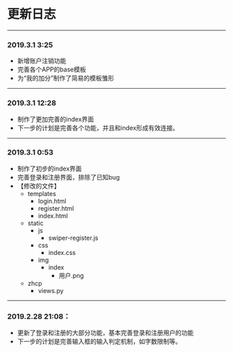 # 更新日志

---
### 2019.3.1 3:25
- 新增账户注销功能
- 完善各个APP的base模板
- 为“我的加分”制作了简易的模板雏形

---
### 2019.3.1 12:28
- 制作了更加完善的index界面
- 下一步的计划是完善各个功能，并且和index形成有效连接。
---
### 2019.3.1 0:53
- 制作了初步的index界面
- 完善登录和注册界面，排除了已知bug
- 【修改的文件】
    - templates
        - login.html
        - register.html
        - index.html
    - static
        - js
            - swiper-register.js
        - css
            - index.css
        - img
            - index
                - 用户.png
    - zhcp
        - views.py
---
### 2019.2.28 21:08：
- 更新了登录和注册的大部分功能，基本完善登录和注册用户的功能
- 下一步的计划是完善输入框的输入判定机制，如字数限制等。